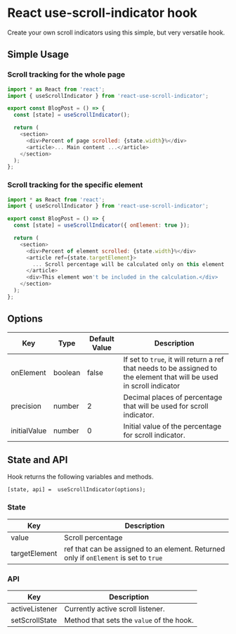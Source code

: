 # React use-scroll-indicator hook

Create your own scroll indicators using this simple, but very versatile hook.

## Simple Usage

### Scroll tracking for the whole page

```js
import * as React from 'react';
import { useScrollIndicator } from 'react-use-scroll-indicator';

export const BlogPost = () => {
  const [state] = useScrollIndicator();

  return (
    <section>
      <div>Percent of page scrolled: {state.width}%</div>
      <article>... Main content ...</article>
    </section>
  );
};
```

### Scroll tracking for the specific element

```js
import * as React from 'react';
import { useScrollIndicator } from 'react-use-scroll-indicator';

export const BlogPost = () => {
  const [state] = useScrollIndicator({ onElement: true });

  return (
    <section>
      <div>Percent of element scrolled: {state.width}%</div>
      <article ref={state.targetElement}>
        ... Scroll percentage will be calculated only on this element ...
      </article>
      <div>This element won't be included in the calculation.</div>
    </section>
  );
};
```

## Options

| Key          | Type    | Default Value | Description                                                                                                           |
| ------------ | ------- | ------------- | --------------------------------------------------------------------------------------------------------------------- |
| onElement    | boolean | false         | If set to `true`, it will return a ref that needs to be assigned to the element that will be used in scroll indicator |
| precision    | number  | 2             | Decimal places of percentage that will be used for scroll indicator.                                                  |
| initialValue | number  | 0             | Initial value of the percentage for scroll indicator.                                                                 |

## State and API

Hook returns the following variables and methods.

```
[state, api] =  useScrollIndicator(options);
```

### State

| Key           | Description                                                                           |
| ------------- | ------------------------------------------------------------------------------------- |
| value         | Scroll percentage                                                                     |
| targetElement | ref that can be assigned to an element. Returned only if `onElement` is set to `true` |

### API

| Key            | Description                               |
| -------------- | ----------------------------------------- |
| activeListener | Currently active scroll listener.         |
| setScrollState | Method that sets the `value` of the hook. |
